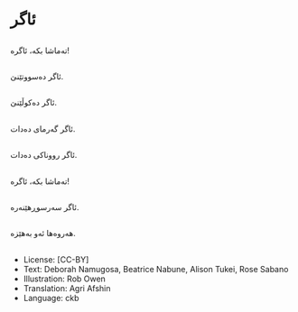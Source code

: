 # ئاگر

##
تەماشا بكە، ئاگره!

##
ئاگر دەسووتێنێ.

##
ئاگر دەكوڵێنێ.

##
ئاگر گەرمای دەدات.

##
ئاگر رووناكی دەدات.

##
تەماشا بكە، ئاگره!

##
ئاگر سەرسوڕهێنەرە.

##
هەروەها ئەو بەهێزە.

##
* License: [CC-BY]
* Text: Deborah Namugosa, Beatrice Nabune, Alison Tukei, Rose Sabano
* Illustration: Rob Owen
* Translation: Agri Afshin
* Language: ckb
